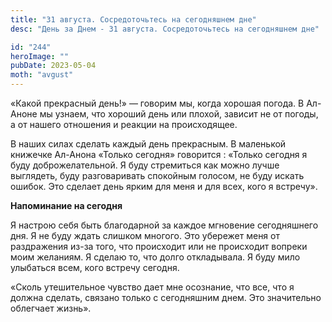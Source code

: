 ```yaml
---
title: "31 августа. Сосредоточьтесь на сегодняшнем дне"
desc: "День за Днем - 31 августа. Сосредоточьтесь на сегодняшнем дне"

id: "244"
heroImage: ""
pubDate: 2023-05-04
moth: "avgust"
---
```


«Какой прекрасный день!» — говорим мы, когда хорошая погода. В Ал-Аноне мы
узнаем, что хороший день или плохой, зависит не от погоды, а от нашего
отношения и реакции на происходящее.

В наших силах сделать каждый день прекрасным. В маленькой книжечке Ал-Анона
«Только сегодня» говорится : «Только сегодня я буду доброжелательной. Я буду
стремиться как можно лучше выглядеть, буду разговаривать спокойным голосом, не
буду искать ошибок. Это сделает день ярким для меня и для всех, кого я
встречу».

**Напоминание на сегодня**

Я настрою себя быть благодарной за каждое мгновение сегодняшнего дня. Я не
буду ждать слишком многого. Это убережет меня от раздражения из-за того, что
происходит или не происходит вопреки моим желаниям. Я сделаю то, что долго
откладывала. Я буду мило улыбаться всем, кого встречу сегодня.

«Сколь утешительное чувство дает мне осознание, что все, что я должна сделать,
связано только с сегодняшним днем. Это значительно облегчает жизнь».
